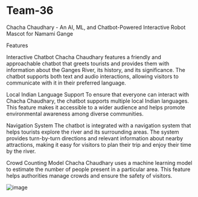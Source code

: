 # Team-36



Chacha Chaudhary - An AI, ML, and Chatbot-Powered Interactive Robot Mascot for Namami Gange

Features

Interactive Chatbot
Chacha Chaudhary features a friendly and approachable chatbot that greets tourists and provides them with information about the Ganges River, its history, and its significance. The chatbot supports both text and audio interactions, allowing visitors to communicate with it in their preferred language.

Local Indian Language Support 
To ensure that everyone can interact with Chacha Chaudhary, the chatbot supports multiple local Indian languages. This feature makes it accessible to a wider audience and helps promote environmental awareness among diverse communities.

Navigation System
The chatbot is integrated with a navigation system that helps tourists explore the river and its surrounding areas. The system provides turn-by-turn directions and relevant information about nearby attractions, making it easy for visitors to plan their trip and enjoy their time by the river.

Crowd Counting Model
Chacha Chaudhary uses a machine learning model to estimate the number of people present in a particular area. This feature helps authorities manage crowds and ensure the safety of visitors.

![image](https://github.com/stupiddint/Namami-Gange-Guide/assets/94122792/f40acfd0-c260-46e3-a516-d7b161555b99)

